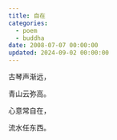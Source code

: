 ```yaml
---
title: 自在
categories:
  - poem
  - buddha
date: 2008-07-07 00:00:00
updated: 2024-09-02 00:00:00
---
```


古琴声渐远，

青山云弥高。

心意常自在，

流水任东西。